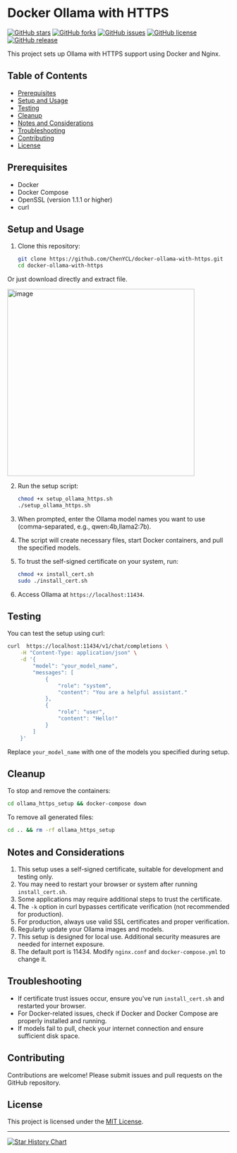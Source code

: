 
# Docker Ollama with HTTPS

[![GitHub stars](https://img.shields.io/github/stars/ChenYCL/docker-ollama-with-https.svg?style=social&label=Star&maxAge=2592000)](https://github.com/ChenYCL/docker-ollama-with-https/stargazers/)
[![GitHub forks](https://img.shields.io/github/forks/ChenYCL/docker-ollama-with-https.svg?style=social&label=Fork&maxAge=2592000)](https://github.com/ChenYCL/docker-ollama-with-https/network/)
[![GitHub issues](https://img.shields.io/github/issues/ChenYCL/docker-ollama-with-https.svg)](https://github.com/ChenYCL/docker-ollama-with-https/issues/)
[![GitHub license](https://img.shields.io/github/license/ChenYCL/docker-ollama-with-https.svg)](https://github.com/ChenYCL/docker-ollama-with-https/blob/main/LICENSE)
[![GitHub release](https://img.shields.io/github/release/ChenYCL/docker-ollama-with-https.svg)](https://github.com/ChenYCL/docker-ollama-with-https/releases/)

This project sets up Ollama with HTTPS support using Docker and Nginx.

## Table of Contents

- [Prerequisites](#prerequisites)
- [Setup and Usage](#setup-and-usage)
- [Testing](#testing)
- [Cleanup](#cleanup)
- [Notes and Considerations](#notes-and-considerations)
- [Troubleshooting](#troubleshooting)
- [Contributing](#contributing)
- [License](#license)

## Prerequisites

- Docker
- Docker Compose
- OpenSSL (version 1.1.1 or higher)
- curl

## Setup and Usage

1. Clone this repository:
   ```bash
   git clone https://github.com/ChenYCL/docker-ollama-with-https.git
   cd docker-ollama-with-https
   ```
Or just download directly and extract file.
 
 <img width="424" alt="image" src="https://github.com/user-attachments/assets/37de4c85-6f6c-43c6-8bbb-a32b9253836f">

2. Run the setup script:
   ```bash
   chmod +x setup_ollama_https.sh
   ./setup_ollama_https.sh
   ```

3. When prompted, enter the Ollama model names you want to use (comma-separated, e.g., qwen:4b,llama2:7b).

4. The script will create necessary files, start Docker containers, and pull the specified models.

5. To trust the self-signed certificate on your system, run:
   ```bash
   chmod +x install_cert.sh
   sudo ./install_cert.sh
   ```

6. Access Ollama at `https://localhost:11434`.

## Testing

You can test the setup using curl:

```bash
curl  https://localhost:11434/v1/chat/completions \
    -H "Content-Type: application/json" \
    -d '{
        "model": "your_model_name",
        "messages": [
            {
                "role": "system",
                "content": "You are a helpful assistant."
            },
            {
                "role": "user",
                "content": "Hello!"
            }
        ]
    }'
```

Replace `your_model_name` with one of the models you specified during setup.

## Cleanup

To stop and remove the containers:
```bash
cd ollama_https_setup && docker-compose down
```

To remove all generated files:
```bash
cd .. && rm -rf ollama_https_setup
```

## Notes and Considerations

1. This setup uses a self-signed certificate, suitable for development and testing only.
2. You may need to restart your browser or system after running `install_cert.sh`.
3. Some applications may require additional steps to trust the certificate.
4. The `-k` option in curl bypasses certificate verification (not recommended for production).
5. For production, always use valid SSL certificates and proper verification.
6. Regularly update your Ollama images and models.
7. This setup is designed for local use. Additional security measures are needed for internet exposure.
8. The default port is 11434. Modify `nginx.conf` and `docker-compose.yml` to change it.

## Troubleshooting

- If certificate trust issues occur, ensure you've run `install_cert.sh` and restarted your browser.
- For Docker-related issues, check if Docker and Docker Compose are properly installed and running.
- If models fail to pull, check your internet connection and ensure sufficient disk space.

## Contributing

Contributions are welcome! Please submit issues and pull requests on the GitHub repository.

## License

This project is licensed under the [MIT License](LICENSE).

---

[![Star History Chart](https://api.star-history.com/svg?repos=ChenYCL/docker-ollama-with-https&type=Date)](https://star-history.com/#ChenYCL/docker-ollama-with-https&Date)

